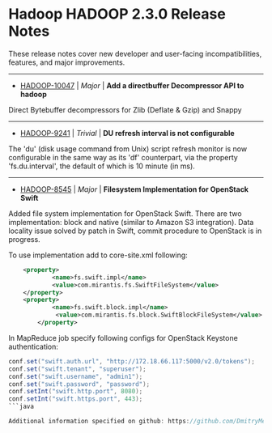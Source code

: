 # Hadoop HADOOP 2.3.0 Release Notes

These release notes cover new developer and user-facing incompatibilities, features, and major improvements.


---

* [HADOOP-10047](https://issues.apache.org/jira/browse/HADOOP-10047) | *Major* | **Add a directbuffer Decompressor API to hadoop**

Direct Bytebuffer decompressors for Zlib (Deflate & Gzip) and Snappy


---

* [HADOOP-9241](https://issues.apache.org/jira/browse/HADOOP-9241) | *Trivial* | **DU refresh interval is not configurable**

The 'du' (disk usage command from Unix) script refresh monitor is now configurable in the same way as its 'df' counterpart, via the property 'fs.du.interval', the default of which is 10 minute (in ms).


---

* [HADOOP-8545](https://issues.apache.org/jira/browse/HADOOP-8545) | *Major* | **Filesystem Implementation for OpenStack Swift**

Added file system implementation for OpenStack Swift.
There are two implementation: block and native (similar to Amazon S3 integration).
Data locality issue solved by patch in Swift, commit procedure to OpenStack is in progress.

To use implementation add to core-site.xml following:

```xml
	<property>
	        <name>fs.swift.impl</name>
	    	<value>com.mirantis.fs.SwiftFileSystem</value>
	</property>
	<property>
	    	<name>fs.swift.block.impl</name>
	         <value>com.mirantis.fs.block.SwiftBlockFileSystem</value>
        </property>
```

In MapReduce job specify following configs for OpenStack Keystone authentication:
```java
conf.set("swift.auth.url", "http://172.18.66.117:5000/v2.0/tokens");
conf.set("swift.tenant", "superuser");
conf.set("swift.username", "admin1");
conf.set("swift.password", "password");
conf.setInt("swift.http.port", 8080);
conf.setInt("swift.https.port", 443);
```java

Additional information specified on github: https://github.com/DmitryMezhensky/Hadoop-and-Swift-integration



